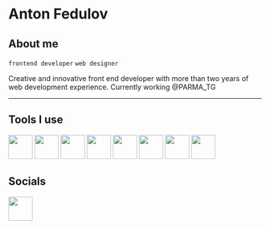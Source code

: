 # Anton Fedulov 

## About me
`frontend developer` `web designer`

Creative and innovative front end developer with more than two years of web development experience. 
Currently working @PARMA_TG

---
## Tools I use

<img width="48px" src="https://cdn.jsdelivr.net/gh/devicons/devicon/icons/react/react-original.svg" /> 
<img width="48px" src="https://cdn.jsdelivr.net/gh/devicons/devicon/icons/angularjs/angularjs-plain.svg" />
<img width="48px" src="https://cdn.jsdelivr.net/gh/devicons/devicon/icons/nextjs/nextjs-original.svg" />          
<img width="48px" src="https://cdn.jsdelivr.net/gh/devicons/devicon/icons/typescript/typescript-plain.svg" />
<img width="48px" src="https://cdn.jsdelivr.net/gh/devicons/devicon/icons/webpack/webpack-plain.svg" />
<img width="48px" src="https://cdn.jsdelivr.net/gh/devicons/devicon/icons/jest/jest-plain.svg" />
<img width="48px" src="https://cdn.jsdelivr.net/gh/devicons/devicon/icons/figma/figma-original.svg" />
<img width="48px" src="https://cdn.jsdelivr.net/gh/devicons/devicon/icons/tailwindcss/tailwindcss-plain.svg" />

## Socials


<a href="https://www.linkedin.com/in/fedulov/"><img width="48px" src="https://cdn.jsdelivr.net/gh/devicons/devicon/icons/linkedin/linkedin-original.svg" /></a>
          
          

<!--
**fed-a/fed-a** is a ✨ _special_ ✨ repository because its `README.md` (this file) appears on your GitHub profile.

Here are some ideas to get you started:

- 🔭 I’m currently working on ...
- 🌱 I’m currently learning ...
- 👯 I’m looking to collaborate on ...
- 🤔 I’m looking for help with ...
- 💬 Ask me about ...
- 📫 How to reach me: ...
- 😄 Pronouns: ...
- ⚡ Fun fact: ...
-->
